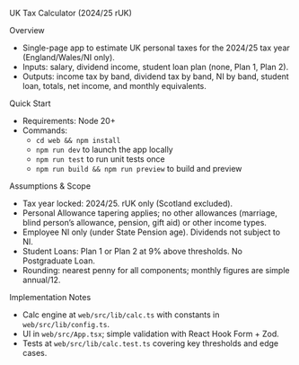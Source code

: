 UK Tax Calculator (2024/25 rUK)

Overview
- Single-page app to estimate UK personal taxes for the 2024/25 tax year (England/Wales/NI only).
- Inputs: salary, dividend income, student loan plan (none, Plan 1, Plan 2).
- Outputs: income tax by band, dividend tax by band, NI by band, student loan, totals, net income, and monthly equivalents.

Quick Start
- Requirements: Node 20+
- Commands:
  - `cd web && npm install`
  - `npm run dev` to launch the app locally
  - `npm run test` to run unit tests once
  - `npm run build && npm run preview` to build and preview

Assumptions & Scope
- Tax year locked: 2024/25. rUK only (Scotland excluded).
- Personal Allowance tapering applies; no other allowances (marriage, blind person’s allowance, pension, gift aid) or other income types.
- Employee NI only (under State Pension age). Dividends not subject to NI.
- Student Loans: Plan 1 or Plan 2 at 9% above thresholds. No Postgraduate Loan.
- Rounding: nearest penny for all components; monthly figures are simple annual/12.

Implementation Notes
- Calc engine at `web/src/lib/calc.ts` with constants in `web/src/lib/config.ts`.
- UI in `web/src/App.tsx`; simple validation with React Hook Form + Zod.
- Tests at `web/src/lib/calc.test.ts` covering key thresholds and edge cases.

